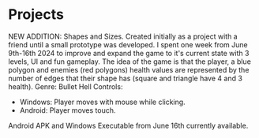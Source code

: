 # Projects
NEW ADDITION: Shapes and Sizes.
Created initially as a project with a friend until a small prototype was developed.
I spent one week from June 9th-16th 2024 to improve and expand the game to it's current state with 3 levels, UI and fun gameplay. 
The idea of the game is that the player, a blue polygon and enemies (red polygons) health values are represented by the number 
of edges that their shape has (square and triangle have 4 and 3 health).
Genre: Bullet Hell
Controls: 
 - Windows: Player moves with mouse while clicking.
 - Android: Player moves touch.

Android APK and Windows Executable from June 16th currently available.

